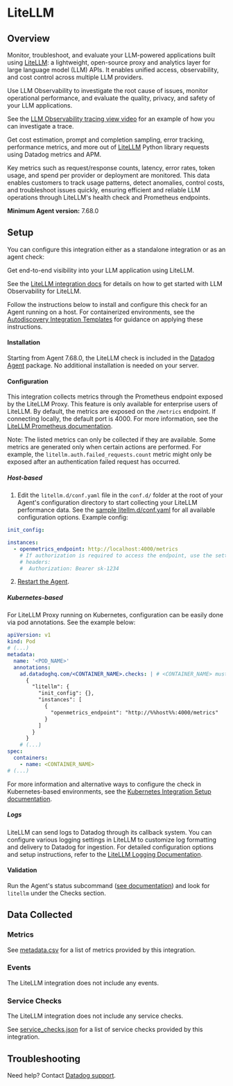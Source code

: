 # LiteLLM

## Overview

Monitor, troubleshoot, and evaluate your LLM-powered applications built using [LiteLLM][1]: a lightweight, open-source proxy and analytics layer for large language model (LLM) APIs. It enables unified access, observability, and cost control across multiple LLM providers.

Use LLM Observability to investigate the root cause of issues, monitor operational performance, and evaluate the quality, privacy, and safety of your LLM applications.

See the [LLM Observability tracing view video](https://imgix.datadoghq.com/video/products/llm-observability/expedite-troubleshooting.mp4?fm=webm&fit=max) for an example of how you can investigate a trace.

Get cost estimation, prompt and completion sampling, error tracking, performance metrics, and more out of [LiteLLM][1] Python library requests using Datadog metrics and APM.

Key metrics such as request/response counts, latency, error rates, token usage, and spend per provider or deployment are monitored. This data enables customers to track usage patterns, detect anomalies, control costs, and troubleshoot issues quickly, ensuring efficient and reliable LLM operations through LiteLLM's health check and Prometheus endpoints.

**Minimum Agent version:** 7.68.0

## Setup

You can configure this integration either as a standalone integration or as an agent check:

<!-- xxx tabs xxx -->
<!-- xxx tab "LLM Observability" xxx -->
Get end-to-end visibility into your LLM application using LiteLLM.

See the [LiteLLM integration docs][12] for details on how to get started with LLM Observability for LiteLLM.
<!-- xxz tab xxx -->

<!-- xxx tab "Agent Check: LiteLLM" xxx -->
Follow the instructions below to install and configure this check for an Agent running on a host. For containerized environments, see the [Autodiscovery Integration Templates][3] for guidance on applying these instructions.

#### Installation

Starting from Agent 7.68.0, the LiteLLM check is included in the [Datadog Agent][2] package. No additional installation is needed on your server.

#### Configuration

This integration collects metrics through the Prometheus endpoint exposed by the LiteLLM Proxy. This feature is only available for enterprise users of LiteLLM. By default, the metrics are exposed on the `/metrics` endpoint. If connecting locally, the default port is 4000. For more information, see the [LiteLLM Prometheus documentation][10].

Note: The listed metrics can only be collected if they are available. Some metrics are generated only when certain actions are performed. For example, the `litellm.auth.failed_requests.count` metric might only be exposed after an authentication failed request has occurred.

##### Host-based

1. Edit the `litellm.d/conf.yaml` file in the `conf.d/` folder at the root of your Agent's configuration directory to start collecting your LiteLLM performance data. See the [sample litellm.d/conf.yaml][4] for all available configuration options. Example config:

```yaml
init_config:

instances:
  - openmetrics_endpoint: http://localhost:4000/metrics
    # If authorization is required to access the endpoint, use the settings below.
    # headers:
    #  Authorization: Bearer sk-1234
```

2. [Restart the Agent][5].

##### Kubernetes-based

For LiteLLM Proxy running on Kubernetes, configuration can be easily done via pod annotations. See the example below:

```yaml
apiVersion: v1
kind: Pod
# (...)
metadata:
  name: '<POD_NAME>'
  annotations:
    ad.datadoghq.com/<CONTAINER_NAME>.checks: | # <CONTAINER_NAME> must match the container name specified in the containers section below.
      {
        "litellm": {
          "init_config": {},
          "instances": [
            {
              "openmetrics_endpoint": "http://%%host%%:4000/metrics"
            }
          ]
        }
      }
    # (...)
spec:
  containers:
    - name: <CONTAINER_NAME>
# (...)
```

For more information and alternative ways to configure the check in Kubernetes-based environments, see the [Kubernetes Integration Setup documentation][3].

##### Logs

LiteLLM can send logs to Datadog through its callback system. You can configure various logging settings in LiteLLM to customize log formatting and delivery to Datadog for ingestion. For detailed configuration options and setup instructions, refer to the [LiteLLM Logging Documentation][11].

#### Validation

Run the Agent's status subcommand ([see documentation][6]) and look for `litellm` under the Checks section.

<!-- xxz tab xxx -->
<!-- xxz tabs xxx -->

## Data Collected

### Metrics

See [metadata.csv][7] for a list of metrics provided by this integration.

### Events

The LiteLLM integration does not include any events.

### Service Checks

The LiteLLM integration does not include any service checks.

See [service_checks.json][8] for a list of service checks provided by this integration.

## Troubleshooting

Need help? Contact [Datadog support][9].


[1]: https://www.litellm.ai/
[2]: https://app.datadoghq.com/account/settings/agent/latest
[3]: https://docs.datadoghq.com/agent/kubernetes/integrations/
[4]: https://github.com/DataDog/integrations-core/blob/master/litellm/datadog_checks/litellm/data/conf.yaml.example
[5]: https://docs.datadoghq.com/agent/guide/agent-commands/#start-stop-and-restart-the-agent
[6]: https://docs.datadoghq.com/agent/guide/agent-commands/#agent-status-and-information
[7]: https://github.com/DataDog/integrations-core/blob/master/litellm/metadata.csv
[8]: https://github.com/DataDog/integrations-core/blob/master/litellm/assets/service_checks.json
[9]: https://docs.datadoghq.com/help/
[10]: https://docs.litellm.ai/docs/proxy/prometheus
[11]: https://docs.litellm.ai/docs/proxy/logging
[12]: https://docs.datadoghq.com/llm_observability/instrumentation/auto_instrumentation?tab=python#litellm
